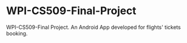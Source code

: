 # WPI-CS509-Final-Project
WPI-CS509-Final Project. An Android App developed for flights' tickets booking.
